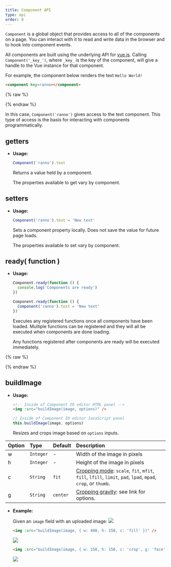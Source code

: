 ```yaml
---
title: Component API
type: api
order: 0
---
```


`Component` is a global object that provides access to all of the components on a page. You can interact with it to read and write data in the browser and to hook into component events.

All components are built using the underlying API for [vue.js](https://vuejs.org). Calling `Component('_key_')`, where `_key_` is the key of the component, will give a handle to the Vue instance for that component.

For example, the component below renders the text `Hello World!`

``` html
<component key=ranno></component>
```
{% raw %}
<div class="demo">
  <component key=ranno></component>
</div>
{% endraw %}

In this case, `Component('ranno')` gives access to the text component. This type of access is the basis for interacting with components programmatically.

## getters

- **Usage:**

  ``` js
  Component('ranno').text
  ```

  Returns a value held by a component.

  The properties available to get vary by component.

## setters

- **Usage:**

  ``` js
  Component('ranno').text = 'New text'
  ```

  Sets a component property locally. Does not save the value for future page loads.

  The properties available to set vary by component.

## ready( function )

- **Usage:**

  ``` js
  Component.ready(function () {
    console.log('Components are ready')
  })

  Component.ready(function () {
    Component('ranno').text = 'New text'
  })
  ```

  Executes any registered functions once all components have been loaded. Multiple functions can be registered and they will all be executed when components are done loading.

  Any functions registered after components are ready will be executed immediately.

{% raw %}
<!-- Component IO script -->
<script project="component-io-team" src="https://cdn.component.io/v1"></script>
{% endraw %}

## buildImage

- **Usage:**

  ``` html
  <!-- Inside of Component IO editor HTML panel -->
  <img :src="buildImage(image, options)" />
  ```

  ``` js
  // Inside of Component IO editor JavaScript panel
  this.buildImage(image, options)
  ```

  Resizes and crops image based on `options` inputs.

| Option | Type | Default | Description |
|:---- |:---- |:------- |:----------- |
| w | `Integer` | - | Width of the image in pixels |
| h | `Integer` | - | Height of the image in pixels |
| c | `String` | `fit` | [Cropping mode](https://cloudinary.com/documentation/image_transformations#scale): `scale`, `fit`, `mfit`, `fill`, `lfill`, `limit`, `pad`, `lpad`, `mpad`, `crop`, or `thumb`. |
| g | `String` | `center` | [Cropping gravity](http://cloudinary.com/documentation/image_transformations#control_gravity): see link for options. |

- **Example:**

  Given an `image` field with an uploaded image:
  <img src="https://res.cloudinary.com/component/image/upload/v1495041007/guide_buildimage_example.jpg"/>

  ``` html
  <img :src="buildImage(image, { w: 400, h: 150, c: 'fill' })" />
  ```
  <img src="https://res.cloudinary.com/component/image/upload/c_fill,w_400,h_150/v1495041211/ctrl3kv9nb1gyhhhmcnz.jpg"/>

  ``` html
  <img :src="buildImage(image, { w: 150, h: 150, c: 'crop', g: 'face' })" />
  ```
  <img src="https://res.cloudinary.com/component/image/upload/c_crop,w_150,h_150,g_face/v1495041211/ctrl3kv9nb1gyhhhmcnz.jpg"/>
